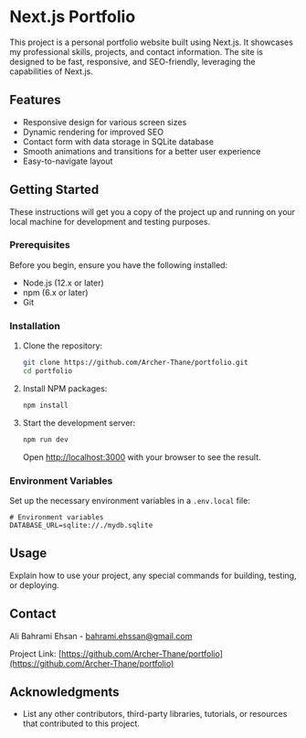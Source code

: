 # Next.js Portfolio

This project is a personal portfolio website built using Next.js. It showcases my professional skills, projects, and contact information. The site is designed to be fast, responsive, and SEO-friendly, leveraging the capabilities of Next.js.

## Features

- Responsive design for various screen sizes
- Dynamic rendering for improved SEO
- Contact form with data storage in SQLite database
- Smooth animations and transitions for a better user experience
- Easy-to-navigate layout

## Getting Started

These instructions will get you a copy of the project up and running on your local machine for development and testing purposes.

### Prerequisites

Before you begin, ensure you have the following installed:

- Node.js (12.x or later)
- npm (6.x or later)
- Git

### Installation

1. Clone the repository:

   ```bash
   git clone https://github.com/Archer-Thane/portfolio.git
   cd portfolio
   ```

2. Install NPM packages:

   ```bash
   npm install
   ```

3. Start the development server:

   ```bash
   npm run dev
   ```

   Open [http://localhost:3000](http://localhost:3000) with your browser to see the result.

### Environment Variables

Set up the necessary environment variables in a `.env.local` file:

```
# Environment variables
DATABASE_URL=sqlite://./mydb.sqlite
```

## Usage

Explain how to use your project, any special commands for building, testing, or deploying.

## Contact

Ali Bahrami Ehsan - [bahrami.ehssan@gmail.com](mailto:bahrami.ehssan@gmail.com)

Project Link: [https://github.com/Archer-Thane/portfolio](https://github.com/Archer-Thane/portfolio)

## Acknowledgments

- List any other contributors, third-party libraries, tutorials, or resources that contributed to this project.
